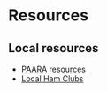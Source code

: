 # Resources

## Local resources

* [PAARA resources](/pages/res-paara.html)
* [Local Ham Clubs](/pages/res-localclubs.html)
